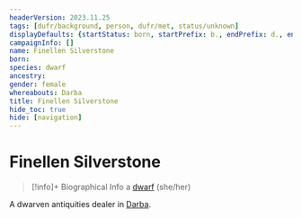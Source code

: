 ```yaml
---
headerVersion: 2023.11.25
tags: [dufr/background, person, dufr/met, status/unknown]
displayDefaults: {startStatus: born, startPrefix: b., endPrefix: d., endStatus: died}
campaignInfo: []
name: Finellen Silverstone
born:
species: dwarf
ancestry:
gender: female
whereabouts: Darba
title: Finellen Silverstone
hide_toc: true
hide: [navigation]
---
```

# Finellen Silverstone
>[!info]+ Biographical Info
> a [dwarf](<../../species/children-of-the-embodied-gods/dwarves/dwarves.md>) (she/her)
>> 

A dwarven antiquities dealer in [Darba](<../../gazetteer/greater-dunmar/realms/dunmar/coastal-dunmar/darba/darba.md>).